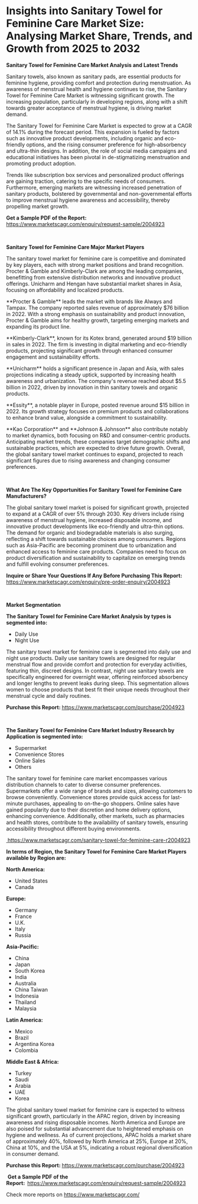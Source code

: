 <p><h1>Insights into Sanitary Towel for Feminine Care Market Size: Analysing Market Share, Trends, and Growth from 2025 to 2032</h1></p><p><strong>Sanitary Towel for Feminine Care Market Analysis and Latest Trends</strong></p>
<p><p>Sanitary towels, also known as sanitary pads, are essential products for feminine hygiene, providing comfort and protection during menstruation. As awareness of menstrual health and hygiene continues to rise, the Sanitary Towel for Feminine Care Market is witnessing significant growth. The increasing population, particularly in developing regions, along with a shift towards greater acceptance of menstrual hygiene, is driving market demand.</p><p>The Sanitary Towel for Feminine Care Market is expected to grow at a CAGR of 14.1% during the forecast period. This expansion is fueled by factors such as innovative product developments, including organic and eco-friendly options, and the rising consumer preference for high-absorbency and ultra-thin designs. In addition, the role of social media campaigns and educational initiatives has been pivotal in de-stigmatizing menstruation and promoting product adoption. </p><p>Trends like subscription box services and personalized product offerings are gaining traction, catering to the specific needs of consumers. Furthermore, emerging markets are witnessing increased penetration of sanitary products, bolstered by governmental and non-governmental efforts to improve menstrual hygiene awareness and accessibility, thereby propelling market growth.</p></p>
<p><strong>Get a Sample PDF of the Report:&nbsp;</strong> <a href="https://www.marketscagr.com/enquiry/request-sample/2004923?utm_campaign=2637&utm_medium=2&utm_source=Github&utm_content=ia&utm_term=29032025&utm_id=sanitary-towel-for-feminine-care">https://www.marketscagr.com/enquiry/request-sample/2004923</a></p>
<p>&nbsp;</p>
<p><strong>Sanitary Towel for Feminine Care Major Market Players</strong></p>
<p><p>The sanitary towel market for feminine care is competitive and dominated by key players, each with strong market positions and brand recognition. Procter & Gamble and Kimberly-Clark are among the leading companies, benefitting from extensive distribution networks and innovative product offerings. Unicharm and Hengan have substantial market shares in Asia, focusing on affordability and localized products.</p><p>**Procter & Gamble** leads the market with brands like Always and Tampax. The company reported sales revenue of approximately $76 billion in 2022. With a strong emphasis on sustainability and product innovation, Procter & Gamble aims for healthy growth, targeting emerging markets and expanding its product line.</p><p>**Kimberly-Clark**, known for its Kotex brand, generated around $19 billion in sales in 2022. The firm is investing in digital marketing and eco-friendly products, projecting significant growth through enhanced consumer engagement and sustainability efforts.</p><p>**Unicharm** holds a significant presence in Japan and Asia, with sales projections indicating a steady uptick, supported by increasing health awareness and urbanization. The company's revenue reached about $5.5 billion in 2022, driven by innovation in thin sanitary towels and organic products.</p><p>**Essity**, a notable player in Europe, posted revenue around $15 billion in 2022. Its growth strategy focuses on premium products and collaborations to enhance brand value, alongside a commitment to sustainability.</p><p>**Kao Corporation** and **Johnson & Johnson** also contribute notably to market dynamics, both focusing on R&D and consumer-centric products. Anticipating market trends, these companies target demographic shifts and sustainable practices, which are expected to drive future growth. Overall, the global sanitary towel market continues to expand, projected to reach significant figures due to rising awareness and changing consumer preferences.</p></p>
<p>&nbsp;</p>
<p><strong>What Are The Key Opportunities For Sanitary Towel for Feminine Care Manufacturers?</strong></p>
<p><p>The global sanitary towel market is poised for significant growth, projected to expand at a CAGR of over 5% through 2030. Key drivers include rising awareness of menstrual hygiene, increased disposable income, and innovative product developments like eco-friendly and ultra-thin options. The demand for organic and biodegradable materials is also surging, reflecting a shift towards sustainable choices among consumers. Regions such as Asia-Pacific are becoming prominent due to urbanization and enhanced access to feminine care products. Companies need to focus on product diversification and sustainability to capitalize on emerging trends and fulfill evolving consumer preferences.</p></p>
<p><strong>Inquire or Share Your Questions If Any Before Purchasing This Report:</strong> <a href="https://www.marketscagr.com/enquiry/pre-order-enquiry/2004923?utm_campaign=2637&utm_medium=2&utm_source=Github&utm_content=ia&utm_term=29032025&utm_id=sanitary-towel-for-feminine-care">https://www.marketscagr.com/enquiry/pre-order-enquiry/2004923</a></p>
<p>&nbsp;</p>
<p><strong>Market Segmentation</strong></p>
<p><strong>The Sanitary Towel for Feminine Care Market Analysis by types is segmented into:</strong></p>
<p><ul><li>Daily Use</li><li>Night Use</li></ul></p>
<p><p>The sanitary towel market for feminine care is segmented into daily use and night use products. Daily use sanitary towels are designed for regular menstrual flow and provide comfort and protection for everyday activities, featuring thin, discreet designs. In contrast, night use sanitary towels are specifically engineered for overnight wear, offering reinforced absorbency and longer lengths to prevent leaks during sleep. This segmentation allows women to choose products that best fit their unique needs throughout their menstrual cycle and daily routines.</p></p>
<p><strong>Purchase this Report:&nbsp;</strong><a href="https://www.marketscagr.com/purchase/2004923?utm_campaign=2637&utm_medium=2&utm_source=Github&utm_content=ia&utm_term=29032025&utm_id=sanitary-towel-for-feminine-care">https://www.marketscagr.com/purchase/2004923</a></p>
<p>&nbsp;</p>
<p><strong>The Sanitary Towel for Feminine Care Market Industry Research by Application is segmented into:</strong></p>
<p><ul><li>Supermarket</li><li>Convenience Stores</li><li>Online Sales</li><li>Others</li></ul></p>
<p><p>The sanitary towel for feminine care market encompasses various distribution channels to cater to diverse consumer preferences. Supermarkets offer a wide range of brands and sizes, allowing customers to browse conveniently. Convenience stores provide quick access for last-minute purchases, appealing to on-the-go shoppers. Online sales have gained popularity due to their discretion and home delivery options, enhancing convenience. Additionally, other markets, such as pharmacies and health stores, contribute to the availability of sanitary towels, ensuring accessibility throughout different buying environments.</p></p>
<p><a href="https://www.marketscagr.com/sanitary-towel-for-feminine-care-r2004923?utm_campaign=2637&utm_medium=2&utm_source=Github&utm_content=ia&utm_term=29032025&utm_id=sanitary-towel-for-feminine-care">&nbsp;https://www.marketscagr.com/sanitary-towel-for-feminine-care-r2004923</a></p>
<p><strong>In terms of Region, the Sanitary Towel for Feminine Care Market Players available by Region are:</strong></p>
<p>
    <p> <strong> North America: </strong>
        <ul>
            <li>United States</li>
            <li>Canada</li>
        </ul>
        </p> 
    <p> <strong> Europe: </strong>
        <ul>
            <li>Germany</li>
            <li>France</li>
            <li>U.K.</li>
            <li>Italy</li>
            <li>Russia</li>
        </ul>
        </p> 
    <p> <strong> Asia-Pacific: </strong>
        <ul>
            <li>China</li>
            <li>Japan</li>
            <li>South Korea</li>
            <li>India</li>
            <li>Australia</li>
            <li>China Taiwan</li>
            <li>Indonesia</li>
            <li>Thailand</li>
            <li>Malaysia</li>
        </ul>
        </p> 
    <p> <strong> Latin America: </strong>
        <ul>
            <li>Mexico</li>
            <li>Brazil</li>
            <li>Argentina Korea</li>
            <li>Colombia</li>
        </ul>
        </p> 
    <p> <strong> Middle East & Africa: </strong>
        <ul>
            <li>Turkey</li>
            <li>Saudi</li>
            <li>Arabia</li>
            <li>UAE</li>
            <li>Korea</li>
        </ul>
    </p>
    </p>
<p><p>The global sanitary towel market for feminine care is expected to witness significant growth, particularly in the APAC region, driven by increasing awareness and rising disposable incomes. North America and Europe are also poised for substantial advancement due to heightened emphasis on hygiene and wellness. As of current projections, APAC holds a market share of approximately 40%, followed by North America at 25%, Europe at 20%, China at 10%, and the USA at 5%, indicating a robust regional diversification in consumer demand.</p></p>
<p><strong>Purchase this Report: </strong><a href="https://www.marketscagr.com/purchase/2004923?utm_campaign=2637&utm_medium=2&utm_source=Github&utm_content=ia&utm_term=29032025&utm_id=sanitary-towel-for-feminine-care">https://www.marketscagr.com/purchase/2004923</a></p>
<p>&nbsp;<strong>Get a Sample PDF of the Report:&nbsp;&nbsp;</strong><a href="https://www.marketscagr.com/enquiry/request-sample/2004923?utm_campaign=2637&utm_medium=2&utm_source=Github&utm_content=ia&utm_term=29032025&utm_id=sanitary-towel-for-feminine-care">https://www.marketscagr.com/enquiry/request-sample/2004923</a></p>
<p><strong></strong></p>
<p>Check more reports on <a href="https://www.marketscagr.com/?utm_campaign=2637&utm_medium=2&utm_source=Github&utm_content=ia&utm_term=29032025&utm_id=sanitary-towel-for-feminine-care">https://www.marketscagr.com/</a></p>